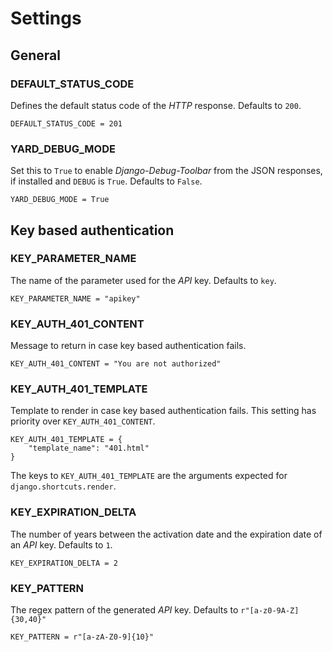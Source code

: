 # Settings

## General

### DEFAULT\_STATUS_CODE

Defines the default status code of the *HTTP* response. Defaults to `200`.

    DEFAULT_STATUS_CODE = 201

### YARD\_DEBUG_MODE

Set this to `True` to enable *Django-Debug-Toolbar* from the JSON responses, if installed and `DEBUG` is `True`. Defaults to `False`. 

    YARD_DEBUG_MODE = True


## Key based authentication

### KEY\_PARAMETER_NAME 

The name of the parameter used for the *API* key. Defaults to `key`.

    KEY_PARAMETER_NAME = "apikey"

### KEY\_AUTH\_401_CONTENT

Message to return in case key based authentication fails.

    KEY_AUTH_401_CONTENT = "You are not authorized"

### KEY\_AUTH\_401_TEMPLATE

Template to render in case key based authentication fails. This setting has priority over `KEY_AUTH_401_CONTENT`. 

    KEY_AUTH_401_TEMPLATE = {
        "template_name": "401.html"
    }
    
The keys to `KEY_AUTH_401_TEMPLATE` are the arguments expected for `django.shortcuts.render`.

### KEY\_EXPIRATION_DELTA

The number of years between the activation date and the expiration date of an *API* key. Defaults to `1`.

    KEY_EXPIRATION_DELTA = 2

### KEY_PATTERN   

The regex pattern of the generated *API* key. Defaults to `r"[a-z0-9A-Z]{30,40}"`

    KEY_PATTERN = r"[a-zA-Z0-9]{10}"

